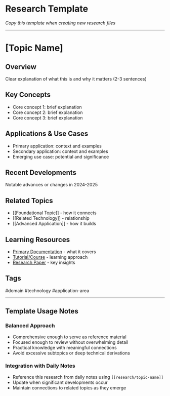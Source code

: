 # Research Template

*Copy this template when creating new research files*

---

# [Topic Name]

## Overview
Clear explanation of what this is and why it matters (2-3 sentences)

## Key Concepts
- Core concept 1: brief explanation
- Core concept 2: brief explanation
- Core concept 3: brief explanation

## Applications & Use Cases
- Primary application: context and examples
- Secondary application: context and examples
- Emerging use case: potential and significance

## Recent Developments
Notable advances or changes in 2024-2025

## Related Topics
- [[Foundational Topic]] - how it connects
- [[Related Technology]] - relationship
- [[Advanced Application]] - how it builds

## Learning Resources
- [Primary Documentation](URL) - what it covers
- [Tutorial/Course](URL) - learning approach
- [Research Paper](URL) - key insights

## Tags
#domain #technology #application-area

---

## Template Usage Notes

### Balanced Approach
- Comprehensive enough to serve as reference material
- Focused enough to review without overwhelming detail
- Practical knowledge with meaningful connections
- Avoid excessive subtopics or deep technical derivations

### Integration with Daily Notes
- Reference this research from daily notes using `[[research/topic-name]]`
- Update when significant developments occur
- Maintain connections to related topics as they emerge